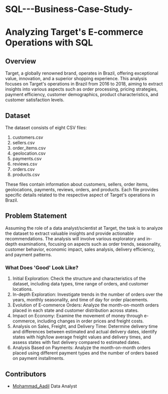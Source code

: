 # SQL---Business-Case-Study-

# Analyzing Target's E-commerce Operations with SQL

## Overview
Target, a globally renowned brand, operates in Brazil, offering exceptional value, innovation, and a superior shopping experience. This analysis focuses on Target's operations in Brazil from 2016 to 2018, aiming to extract insights into various aspects such as order processing, pricing strategies, payment efficiency, customer demographics, product characteristics, and customer satisfaction levels.

## Dataset
The dataset consists of eight CSV files:
1. customers.csv
2. sellers.csv
3. order_items.csv
4. geolocation.csv
5. payments.csv
6. reviews.csv
7. orders.csv
8. products.csv

These files contain information about customers, sellers, order items, geolocations, payments, reviews, orders, and products. Each file provides specific details related to the respective aspect of Target's operations in Brazil.

## Problem Statement
Assuming the role of a data analyst/scientist at Target, the task is to analyze the dataset to extract valuable insights and provide actionable recommendations. The analysis will involve various exploratory and in-depth examinations, focusing on aspects such as order trends, seasonality, customer behavior, economic impact, sales analysis, delivery efficiency, and payment patterns.

### What Does 'Good' Look Like?
1. Initial Exploration: Check the structure and characteristics of the dataset, including data types, time range of orders, and customer locations.
2. In-depth Exploration: Investigate trends in the number of orders over the years, monthly seasonality, and time of day for order placements.
3. Evolution of E-commerce Orders: Analyze the month-on-month orders placed in each state and customer distribution across states.
4. Impact on Economy: Examine the movement of money through e-commerce, including changes in order prices and freight costs.
5. Analysis on Sales, Freight, and Delivery Time: Determine delivery time and differences between estimated and actual delivery dates, identify states with high/low average freight values and delivery times, and assess states with fast delivery compared to estimated dates.
6. Analysis Based on Payments: Analyze the month-on-month orders placed using different payment types and the number of orders based on payment installments.

## Contributors
- [Mohammad_Aadil](https://github.com/Mohammad_Aadil) Data Analyst
